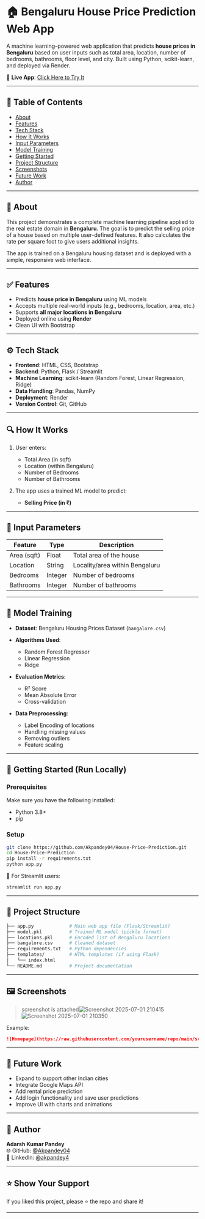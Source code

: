 # 🏠 Bengaluru House Price Prediction Web App

A machine learning–powered web application that predicts **house prices in Bengaluru** based on user inputs such as total area, location, number of bedrooms, bathrooms, floor level, and city. Built using Python, scikit-learn, and deployed via Render.

🔗 **Live App**: [Click Here to Try It](https://house-price-prediction-rpf5.onrender.com/)

---

## 📌 Table of Contents

- [About](#about)
- [Features](#features)
- [Tech Stack](#tech-stack)
- [How It Works](#how-it-works)
- [Input Parameters](#input-parameters)
- [Model Training](#model-training)
- [Getting Started](#getting-started)
- [Project Structure](#project-structure)
- [Screenshots](#screenshots)
- [Future Work](#future-work)
- [Author](#author)

---

## 📖 About

This project demonstrates a complete machine learning pipeline applied to the real estate domain in **Bengaluru**. The goal is to predict the selling price of a house based on multiple user-defined features. It also calculates the rate per square foot to give users additional insights.

The app is trained on a Bengaluru housing dataset and is deployed with a simple, responsive web interface.

---

## ✅ Features

- Predicts **house price in Bengaluru** using ML models    
- Accepts multiple real-world inputs (e.g., bedrooms, location, area, etc.)  
- Supports **all major locations in Bengaluru**  
- Deployed online using **Render**  
- Clean UI with Bootstrap

---

## ⚙️ Tech Stack

- **Frontend**: HTML, CSS, Bootstrap  
- **Backend**: Python, Flask / Streamlit  
- **Machine Learning**: scikit-learn (Random Forest, Linear Regression, Ridge)  
- **Data Handling**: Pandas, NumPy  
- **Deployment**: Render  
- **Version Control**: Git, GitHub

---

## 🔍 How It Works

1. User enters:
   - Total Area (in sqft)
   - Location (within Bengaluru)
   - Number of Bedrooms
   - Number of Bathrooms

2. The app uses a trained ML model to predict:
   - **Selling Price (in ₹)**

---

## 🧾 Input Parameters

| Feature         | Type    | Description                           |
|-----------------|---------|---------------------------------------|
| Area (sqft)     | Float   | Total area of the house               |
| Location        | String  | Locality/area within Bengaluru        |
| Bedrooms        | Integer | Number of bedrooms                    |
| Bathrooms       | Integer | Number of bathrooms                   |

---

## 🧠 Model Training

- **Dataset**: Bengaluru Housing Prices Dataset (`bangalore.csv`)
- **Algorithms Used**:
  - Random Forest Regressor
  - Linear Regression
  - Ridge

- **Evaluation Metrics**:
  - R² Score
  - Mean Absolute Error
  - Cross-validation

- **Data Preprocessing**:
  - Label Encoding of locations
  - Handling missing values
  - Removing outliers
  - Feature scaling 

---

## 🚀 Getting Started (Run Locally)

### Prerequisites

Make sure you have the following installed:

- Python 3.8+
- pip

### Setup

```bash
git clone https://github.com/Akpandey04/House-Price-Prediction.git
cd House-Price-Prediction
pip install -r requirements.txt
python app.py
```

📍 For Streamlit users:
```bash
streamlit run app.py
```

---

## 📁 Project Structure

```bash
├── app.py             # Main web app file (Flask/Streamlit)
├── model.pkl          # Trained ML model (pickle format)
├── locations.pkl      # Encoded list of Bengaluru locations
├── bangalore.csv      # Cleaned dataset
├── requirements.txt   # Python dependencies
├── templates/         # HTML templates (if using Flask)
│   └── index.html
└── README.md          # Project documentation
```

---

## 🖼️ Screenshots

> screenshot is attached![Screenshot 2025-07-01 210415](https://github.com/user-attachments/assets/85adc8d7-f4fd-4f14-ac1d-416080fd736b)
![Screenshot 2025-07-01 210350](https://github.com/user-attachments/assets/7126a657-c102-4d0e-97aa-08aaaefebdab)
  
Example:  
```md
![Homepage](https://raw.githubusercontent.com/yourusername/repo/main/screenshots/homepage.png)
```

---

## 🔮 Future Work

- Expand to support other Indian cities  
- Integrate Google Maps API  
- Add rental price prediction   
- Add login functionality and save user predictions  
- Improve UI with charts and animations

---

## 👤 Author

**Adarsh Kumar Pandey**   
🌐 GitHub: [@Akpandey04](https://github.com/Akpandey04)  
🔗 LinkedIn: [@akpandey4](https://www.linkedin.com/in/akpandey4?utm_source=share&utm_campaign=share_via&utm_content=profile&utm_medium=android_app)

---

## ⭐️ Show Your Support

If you liked this project, please ⭐️ the repo and share it!

---
